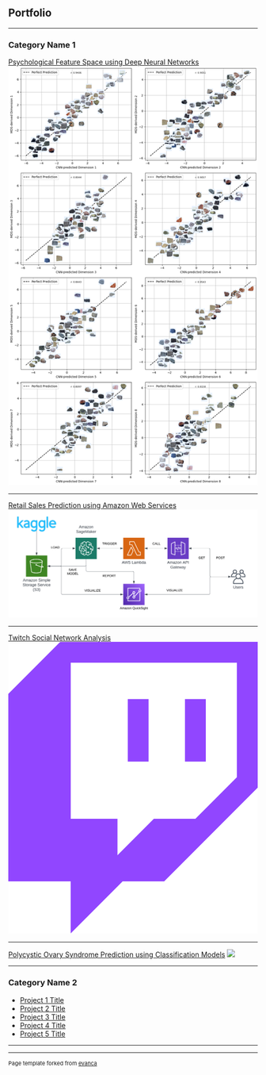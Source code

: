 ## Portfolio

---

### Category Name 1 

[Psychological Feature Space using Deep Neural Networks](/pdf/rock_study.pdf)
<img src="images/project_image1.png?raw=true"/>

---
[Retail Sales Prediction using Amazon Web Services](/pdf/retail_sales.pdf)
<img src="images/project_image3.png?raw=true"/>

---

[Twitch Social Network Analysis](/pdf/twitch_project.pdf)
<img src="images/project_image2.png?raw=true"/>

---

[Polycystic Ovary Syndrome Prediction using Classification Models](http://example.com/)
<img src="images/dummy_thumbnail.jpg?raw=true"/>

---

### Category Name 2

- [Project 1 Title](http://example.com/)
- [Project 2 Title](http://example.com/)
- [Project 3 Title](http://example.com/)
- [Project 4 Title](http://example.com/)
- [Project 5 Title](http://example.com/)

---




---
<p style="font-size:11px">Page template forked from <a href="https://github.com/evanca/quick-portfolio">evanca</a></p>
<!-- Remove above link if you don't want to attibute -->
